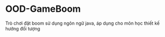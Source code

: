 # OOD-GameBoom
Trò chơi đặt boom sử dụng ngôn ngữ java, áp dụng cho môn học thiết kế hướng đối tượng
